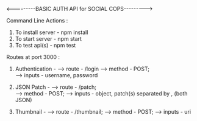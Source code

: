 <---------BASIC AUTH API for SOCIAL COPS--------->

Command Line Actions :

1. To install server - npm install
2. To start server - npm start 
3. To test api(s) - npm test 

Routes at port 3000 :

1. Authentication -
                --> route - /login 
                --> method - POST;  
                --> inputs - username, password

2. JSON Patch -
		--> route - /patch;  
		--> method - POST; 
		--> inputs - object, patch(s) separated by , (both JSON)
	
3. Thumbnail -
		--> route - /thumbnail; 
		--> method - POST; 
		--> inputs - uri



